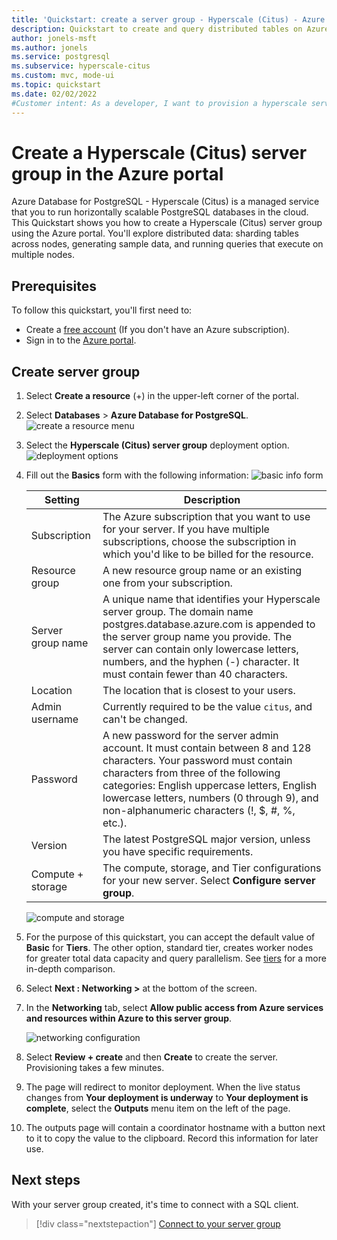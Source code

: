```yaml
---
title: 'Quickstart: create a server group - Hyperscale (Citus) - Azure Database for PostgreSQL'
description: Quickstart to create and query distributed tables on Azure Database for PostgreSQL Hyperscale (Citus).
author: jonels-msft
ms.author: jonels
ms.service: postgresql
ms.subservice: hyperscale-citus
ms.custom: mvc, mode-ui
ms.topic: quickstart
ms.date: 02/02/2022
#Customer intent: As a developer, I want to provision a hyperscale server group so that I can run queries quickly on large datasets.
---
```


# Create a Hyperscale (Citus) server group in the Azure portal

Azure Database for PostgreSQL - Hyperscale (Citus) is a managed service that
you to run horizontally scalable PostgreSQL databases in the cloud. This
Quickstart shows you how to create a Hyperscale (Citus) server group using the
Azure portal. You'll explore distributed data: sharding tables across nodes,
generating sample data, and running queries that execute on multiple nodes.

## Prerequisites

To follow this quickstart, you'll first need to:

* Create a [free account](https://azure.microsoft.com/free/) (If you don't have
  an Azure subscription).
* Sign in to the [Azure portal](https://portal.azure.com).

## Create server group

1. Select **Create a resource** (+) in the upper-left corner of the portal.
2. Select **Databases** > **Azure Database for PostgreSQL**.
   ![create a resource menu](../media/quickstart-hyperscale-create-portal/database-service.png)
3. Select the **Hyperscale (Citus) server group** deployment option.
   ![deployment options](../media/quickstart-hyperscale-create-portal/deployment-option.png)
4. Fill out the **Basics** form with the following information:
   ![basic info form](../media/quickstart-hyperscale-create-portal/basics.png)

   | Setting           | Description       |
   |-------------------|-------------------|
   | Subscription      | The Azure subscription that you want to use for your server. If you have multiple subscriptions, choose the subscription in which you'd like to be billed for the resource. |
   | Resource group    | A new resource group name or an existing one from your subscription. |
   | Server group name | A unique name that identifies your Hyperscale server group. The domain name postgres.database.azure.com is appended to the server group name you provide. The server can contain only lowercase letters, numbers, and the hyphen (-) character. It must contain fewer than 40 characters. |
   | Location          | The location that is closest to your users. |
   | Admin username    | Currently required to be the value `citus`, and can't be changed. |
   | Password          | A new password for the server admin account. It must contain between 8 and 128 characters. Your password must contain characters from three of the following categories: English uppercase letters, English lowercase letters, numbers (0 through 9), and non-alphanumeric characters (!, $, #, %, etc.). |
   | Version           | The latest PostgreSQL major version, unless you have specific requirements. |
   | Compute + storage | The compute, storage, and Tier configurations for your new server. Select **Configure server group**. |

   ![compute and storage](../media/quickstart-hyperscale-create-portal/compute.png)

5. For the purpose of this quickstart, you can accept the default value of
   **Basic** for **Tiers**. The other option, standard tier, creates worker
   nodes for greater total data capacity and query parallelism. See
   [tiers](concepts-server-group.md#tiers) for a more in-depth comparison.
6. Select **Next : Networking >** at the bottom of the screen.
7. In the **Networking** tab, select **Allow public access from Azure services
   and resources within Azure to this server group**.

   ![networking configuration](../media/quickstart-hyperscale-create-portal/networking.png)

8. Select **Review + create** and then **Create** to create the server.
   Provisioning takes a few minutes.
9. The page will redirect to monitor deployment. When the live status changes
   from **Your deployment is underway** to **Your deployment is complete**,
   select the **Outputs** menu item on the left of the page.
10. The outputs page will contain a coordinator hostname with a button next to
   it to copy the value to the clipboard. Record this information for later
   use.

## Next steps

With your server group created, it's time to connect with a SQL client.

> [!div class="nextstepaction"]
> [Connect to your server group](quickstart-connect-psql.md)
